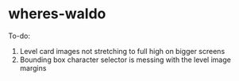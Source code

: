 # wheres-waldo

To-do:
1. Level card images not stretching to full high on bigger screens
2. Bounding box character selector is messing with the level image margins
